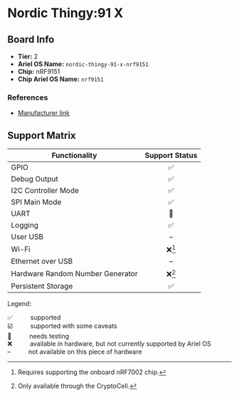 # Nordic Thingy:91 X

## Board Info

- **Tier:** 2
- **Ariel OS Name:** `nordic-thingy-91-x-nrf9151`
- **Chip:** nRF9151
- **Chip Ariel OS Name:** `nrf9151`

### References

- [Manufacturer link](https://web.archive.org/web/20250329185651/https://www.nordicsemi.com/Products/Development-hardware/Nordic-Thingy-91-X)

## Support Matrix

|Functionality|Support Status|
|---|:---:|
|GPIO|<span title="supported">✅</span>|
|Debug Output|<span title="supported">✅</span>|
|I2C Controller Mode|<span title="supported">✅</span>|
|SPI Main Mode|<span title="supported">✅</span>|
|UART|<span title="needs testing">🚦</span>|
|Logging|<span title="supported">✅</span>|
|User USB|<span title="not available on this piece of hardware">–</span>|
|Wi-Fi|<span title="available in hardware, but not currently supported by Ariel OS">❌</span>[^requires-supporting-the-onboard-nrf7002-chip]|
|Ethernet over USB|<span title="not available on this piece of hardware">–</span>|
|Hardware Random Number Generator|<span title="available in hardware, but not currently supported by Ariel OS">❌</span>[^only-available-through-the-cryptocell]|
|Persistent Storage|<span title="supported">✅</span>|

<p>Legend:</p>

<dl>
  <div>
    <dt>✅</dt><dd>supported</dd>
  </div>
  <div>
    <dt>☑️</dt><dd>supported with some caveats</dd>
  </div>
  <div>
    <dt>🚦</dt><dd>needs testing</dd>
  </div>
  <div>
    <dt>❌</dt><dd>available in hardware, but not currently supported by Ariel OS</dd>
  </div>
  <div>
    <dt>–</dt><dd>not available on this piece of hardware</dd>
  </div>
</dl>
<style>
dt, dd {
  display: inline;
}
</style>

[^requires-supporting-the-onboard-nrf7002-chip]: Requires supporting the onboard nRF7002 chip.
[^only-available-through-the-cryptocell]: Only available through the CryptoCell.